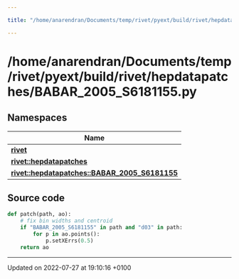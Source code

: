 ```yaml
---

title: "/home/anarendran/Documents/temp/rivet/pyext/build/rivet/hepdatapatches/BABAR_2005_S6181155.py"

---
```


# /home/anarendran/Documents/temp/rivet/pyext/build/rivet/hepdatapatches/BABAR_2005_S6181155.py



## Namespaces

| Name           |
| -------------- |
| **[rivet](http://example.org/namespaces/namespacerivet/)**  |
| **[rivet::hepdatapatches](http://example.org/namespaces/namespacerivet_1_1hepdatapatches/)**  |
| **[rivet::hepdatapatches::BABAR_2005_S6181155](http://example.org/namespaces/namespacerivet_1_1hepdatapatches_1_1babar__2005__s6181155/)**  |




## Source code

```python
def patch(path, ao):
    # fix bin widths and centroid
    if "BABAR_2005_S6181155" in path and "d03" in path:
        for p in ao.points():
            p.setXErrs(0.5)
    return ao
```


-------------------------------

Updated on 2022-07-27 at 19:10:16 +0100
